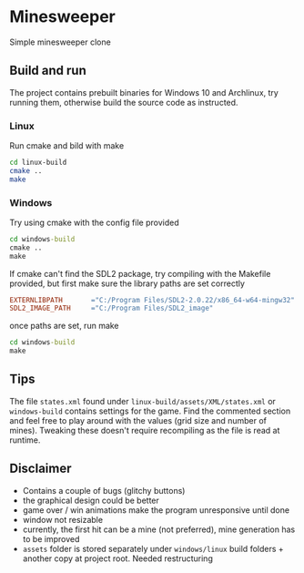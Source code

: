 # Minesweeper
Simple minesweeper clone

## Build and run
The project contains prebuilt binaries for Windows 10 and Archlinux, try running them, otherwise build the source code as instructed.
### Linux
Run cmake and bild with make
```bash
cd linux-build
cmake ..
make
```
### Windows
Try using cmake with the config file provided
```cmd
cd windows-build
cmake ..
make
```
If cmake can't find the SDL2 package, try compiling with the Makefile provided, but first make sure the library paths are set correctly
```Makefile
EXTERNLIBPATH		="C:/Program Files/SDL2-2.0.22/x86_64-w64-mingw32"
SDL2_IMAGE_PATH		="C:/Program Files/SDL2_image"
```
once paths are set, run make
```cmd
cd windows-build
make
```

## Tips
The file ```states.xml``` found under ```linux-build/assets/XML/states.xml``` or ```windows-build``` contains settings for the game. Find the commented section and feel free to play around with the values (grid size and number of mines). Tweaking these doesn't require recompiling as the file is read at runtime.

## Disclaimer
- Contains a couple of bugs (glitchy buttons)
- the graphical design could be better
- game over / win animations make the program unresponsive until done
- window not resizable
- currently, the first hit can be a mine (not preferred), mine generation has to be improved
- ```assets``` folder is stored separately under ```windows/linux``` build folders + another copy at project root. Needed restructuring
